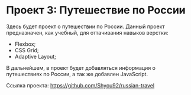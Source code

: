 # Проект 3: Путешествие по России


Здесь будет проект о путешествии по России.
Данный проект предназначен, как учебный, для оттачивания навыков верстки:
- Flexbox;
- CSS Grid;
- Adaptive Layout;

В дальнейшем, в проект будет добавляться информация о путешествиях по России, а так же добавлен JavaScript.


Ссылка проекта: https://github.com/Shyou92/russian-travel